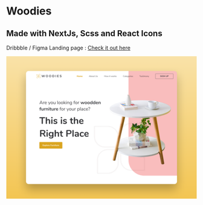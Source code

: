 # Woodies

## Made with NextJs, Scss and React Icons

Dribbble / Figma Landing page : [Check it out here](https://dribbble.com/shots/11018704-Woodies-Furniture-Online-Shop-Landing-Page)

![preview](./screen.png)
